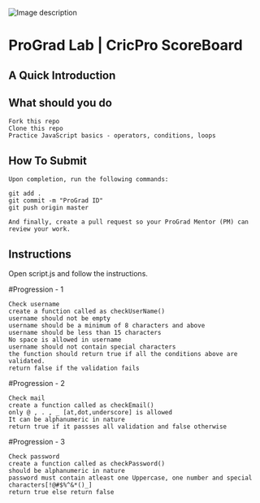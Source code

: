 ![Image description](https://i1.faceprep.in/ProGrad/face-logo-resized.png)

# ProGrad Lab | CricPro ScoreBoard

## A Quick Introduction



## What should you do
```
Fork this repo
Clone this repo
Practice JavaScript basics - operators, conditions, loops
```

## How To Submit
```
Upon completion, run the following commands:

git add .
git commit -m "ProGrad ID"
git push origin master

And finally, create a pull request so your ProGrad Mentor (PM) can review your work.
```

## Instructions
Open script.js and follow the instructions.

#Progression - 1 
```
Check username
create a function called as checkUserName()
username should not be empty
username should be a minimum of 8 characters and above 
username should be less than 15 characters
No space is allowed in username
username should not contain special characters
the function should return true if all the conditions above are validated.
return false if the validation fails
```
#Progression - 2 
```
Check mail
create a function called as checkEmail()
only @ , . , _ [at,dot,underscore] is allowed
It can be alphanumeric in nature
return true if it passses all validation and false otherwise
```
#Progression - 3
```
Check password
create a function called as checkPassword()
should be alphanumeric in nature
password must contain atleast one Uppercase, one number and special characters[!@#$%^&*()_]
return true else return false
```
